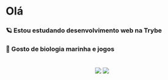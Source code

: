 <h1>Olá</h1>

<h3>🪐 Estou estudando desenvolvimento web na Trybe</h3>
<h3>🐬 Gosto de biologia marinha e jogos</h3>

#

<div align="center">
  <a href="https://www.linkedin.com/in/lauro-pereira-sr/" target="_blank"><img src="https://img.shields.io/badge/-LinkedIn-%230077B5?style=for-the-badge&logo=linkedin&logoColor=white" target="_blank"></a>
  <a href = "mailto: lauropereirasr01@gmail.com"><img src="https://img.shields.io/badge/Gmail-D14836?style=for-the-badge&logo=gmail&logoColor=white" ></a>
</div>
